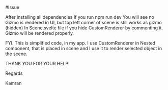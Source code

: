 #Issue 

After installing all dependencies
If you run npm run dev
You will see no Gizmo is rendered in UI, but top left corner of scene is still works as gizmo (hidden)
In Scene.svelte file if you hide CustomRenderer by commenting it. Gizmo will be rendered properly.

FYI. This is simplified code, in my app. I use CustomRenderer in Nested component, that is placed in scene and I use it to render selected object in the scene. 

THANK YOU FOR YOUR HELP!

Regards

Kamran